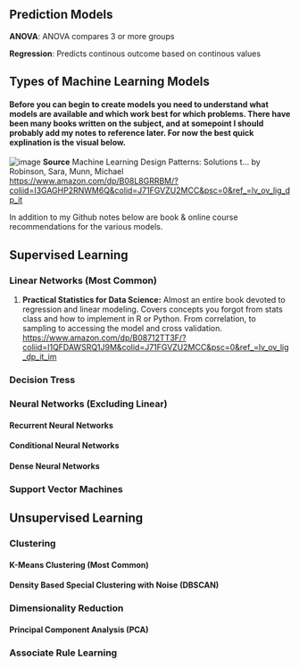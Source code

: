 ## Prediction Models 

**ANOVA**: ANOVA compares 3 or more groups

**Regression**: Predicts continous outcome based on continous values 

## Types of Machine Learning Models 

#### Before you can begin to create models you need to understand what models are available and which work best for which problems. There have been many books written on the subject, and at somepoint I should probably add my notes to reference later. For now the best quick explination is the visual below. 

![image](https://user-images.githubusercontent.com/28680575/105462091-26a49900-5c5c-11eb-9b0a-3bc20e23d08c.png)
**Source** Machine Learning Design Patterns: Solutions t… by Robinson, Sara, Munn, Michael
https://www.amazon.com/dp/B08L8GRRBM/?coliid=I3GAGHP2RNWM6Q&colid=J71FGVZU2MCC&psc=0&ref_=lv_ov_lig_dp_it

In addition to my Github notes below are book & online course recommendations for the various models. 

## Supervised Learning 

### Linear Networks (Most Common) 
1. **Practical Statistics for Data Science:** Almost an entire book devoted to regression and linear modeling. Covers concepts you forgot from stats class and how to implement in R or Python. From correlation, to sampling to accessing the model and cross validation. 
https://www.amazon.com/dp/B08712TT3F/?coliid=I1QFDAWSRQ1J9M&colid=J71FGVZU2MCC&psc=0&ref_=lv_ov_lig_dp_it_im

### Decision Tress 

### Neural Networks (Excluding Linear) 
#### Recurrent Neural Networks 
#### Conditional Neural Networks 
#### Dense Neural Networks 

### Support Vector Machines 

## Unsupervised Learning 

### Clustering 
#### K-Means Clustering (Most Common) 

#### Density Based Special Clustering with Noise (DBSCAN) 

### Dimensionality Reduction 

#### Principal Component Analysis (PCA) 

### Associate Rule Learning 

